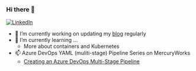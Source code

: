 ### Hi there :slightly_smiling_face:

[![LinkedIn](https://img.shields.io/badge/linkedin-%230077B5.svg?style=for-the-badge&logo=linkedin&logoColor=white)](https://www.linkedin.com/in/susanw1019/)

- 🔭 I’m currently working on updating my [blog](https://pocketdeveloper.me) regularly
- 🌱 I’m currently learning ...
  - More about containers and Kubernetes
- 📫 Azure DevOps YAML (muliti-stage) Pipeline Series on MercuryWorks
  - [Creating an Azure DevOps Multi-Stage Pipeline](https://www.mercuryworks.com/blog/creating-a-multi-stage-pipeline-in-azure-devops/)

<!--
**cashewshideout/cashewshideout** is a ✨ _special_ ✨ repository because its `README.md` (this file) appears on your GitHub profile.

Here are some ideas to get you started:

- 🔭 I’m currently working on ...
- 🌱 I’m currently learning ...
- 👯 I’m looking to collaborate on ...
- 🤔 I’m looking for help with ...
- 💬 Ask me about ...
- 📫 How to reach me: ...
- 😄 Pronouns: ...
- ⚡ Fun fact: ...
-->
